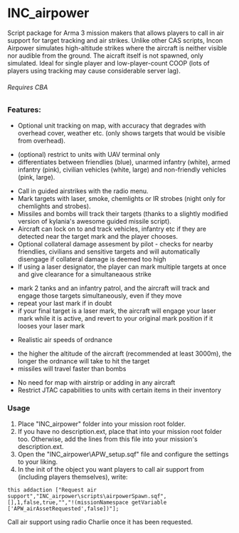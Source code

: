 # INC_airpower

Script package for Arma 3 mission makers that allows players to call in air support for target tracking and air strikes. 
Unlike other CAS scripts, Incon Airpower simulates high-altitude strikes where the aircraft is neither visible nor audible from the ground. 
The aicraft itself is not spawned, only simulated. 
Ideal for single player and low-player-count COOP (lots of players using tracking may cause considerable server lag). 

###### Requires CBA


### Features:

* Optional unit tracking on map, with accuracy that degrades with overhead cover, weather etc. (only shows targets that would be visible from overhead). 
 - (optional) restrict to units with UAV terminal only
 - differentiates between friendlies (blue), unarmed infantry (white), armed infantry (pink), civilian vehicles (white, large) and non-friendly vehicles (pink, large). 
* Call in guided airstrikes with the radio menu. 
* Mark targets with laser, smoke, chemlights or IR strobes (night only for chemlights and strobes). 
* Missiles and bombs will track their targets (thanks to a slightly modified version of kylania's awesome guided missile script).
* Aircraft can lock on to and track vehicles, infantry etc if they are detected near the target mark and the player chooses. 
* Optional collateral damage assesment by pilot - checks for nearby friendlies, civilians and sensitive targets and will automatically disengage if collateral damage is deemed too high
* If using a laser designator, the player can mark multiple targets at once and give clearance for a simultaneaous strike
 - mark 2 tanks and an infantry patrol, and the aircraft will track and engage those targets simultaneously, even if they move
 - repeat your last mark if in doubt
 - if your final target is a laser mark, the aircraft will engage your laser mark while it is active, and revert to your original mark position if it looses your laser mark
* Realistic air speeds of ordnance 
 - the higher the altitude of the aircraft (recommended at least 3000m), the longer the ordnance will take to hit the target
 - missiles will travel faster than bombs
* No need for map with airstrip or adding in any aircraft
* Restrict JTAC capabilities to units with certain items in their inventory


### Usage

1. Place "INC_airpower" folder into your mission root folder. 
2. If you have no description.ext, place that into your mission root folder too. Otherwise, add the lines from this file into your mission's description.ext. 
3. Open the "INC_airpower\APW_setup.sqf" file and configure the settings to your liking. 
4. In the init of the object you want players to call air support from (including players themselves), write:

```this addaction ["Request air support","INC_airpower\scripts\airpowerSpawn.sqf",[],1,false,true,"","!(missionNamespace getVariable ['APW_airAssetRequested',false])"];```


Call air support using radio Charlie once it has been requested. 
